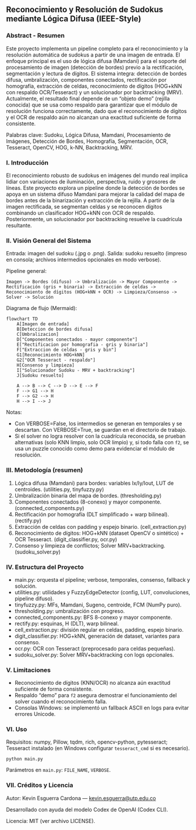 ## Reconocimiento y Resolución de Sudokus mediante Lógica Difusa (IEEE-Style)

### Abstract - Resumen
Este proyecto implementa un pipeline completo para el reconocimiento y la resolución automática de sudokus a partir de una imagen de entrada. El enfoque principal es el uso de lógica difusa (Mamdani) para el soporte del procesamiento de imagen (detección de bordes) previo a la rectificación, segmentación y lectura de dígitos. El sistema integra: detección de bordes difusa, umbralización, componentes conectados, rectificación por homografía, extracción de celdas, reconocimiento de dígitos (HOG+kNN con respaldo OCR/Tesseract) y un solucionador por backtracking (MRV). Actualmente, el resultado final depende de un “objeto demo” (rejilla conocida) que se usa como respaldo para garantizar que el módulo de resolución funciona correctamente, dado que el reconocimiento de dígitos y el OCR de respaldo aún no alcanzan una exactitud suficiente de forma consistente.

Palabras clave: Sudoku, Lógica Difusa, Mamdani, Procesamiento de Imágenes, Detección de Bordes, Homografía, Segmentación, OCR, Tesseract, OpenCV, HOG, k-NN, Backtracking, MRV.

### I. Introducción
El reconocimiento robusto de sudokus en imágenes del mundo real implica lidiar con variaciones de iluminación, perspectiva, ruido y grosores de líneas. Este proyecto explora un pipeline donde la detección de bordes se apoya en un sistema difuso Mamdani para mejorar la calidad del mapa de bordes antes de la binarización y extracción de la rejilla. A partir de la imagen rectificada, se segmentan celdas y se reconocen dígitos combinando un clasificador HOG+kNN con OCR de respaldo. Posteriormente, un solucionador por backtracking resuelve la cuadrícula resultante.

### II. Visión General del Sistema
Entrada: imagen del sudoku (.jpg o .png). Salida: sudoku resuelto (impreso en consola; archivos intermedios opcionales en modo verbose).

Pipeline general:

```
Imagen -> Bordes (difuso) -> Umbralización -> Mayor Componente ->
Rectificación (gris + binaria) -> Extracción de celdas ->
Reconocimiento de dígitos (HOG+kNN + OCR) -> Limpieza/Consenso -> Solver -> Solución
```

Diagrama de flujo (Mermaid):

```mermaid
flowchart TD
    A[Imagen de entrada]
    B[Deteccion de bordes difusa]
    C[Umbralizacion]
    D["Componentes conectados - mayor componente"]
    E["Rectificacion por homografia - gris y binaria"]
    F["Extraccion de celdas - gris y bin"]
    G1[Reconocimiento HOG+kNN]
    G2["OCR Tesseract - respaldo"]
    H[Consenso y limpieza]
    I["Solucionador Sudoku - MRV + backtracking"]
    J[Sudoku resuelto]

    A --> B --> C --> D --> E --> F
    F --> G1 --> H
    F --> G2 --> H
    H --> I --> J
```

Notas:
- Con VERBOSE=False, los intermedios se generan en temporales y se descartan. Con VERBOSE=True, se guardan en el directorio de trabajo.
- Si el solver no logra resolver con la cuadrícula reconocida, se prueban alternativas (solo KNN limpio, solo OCR limpio) y, si todo falla con `f2`, se usa un puzzle conocido como demo para evidenciar el módulo de resolución.

### III. Metodología (resumen)
1) Lógica difusa (Mamdani) para bordes: variables Ix/Iy/Iout, LUT de centroides. (utilities.py, tinyfuzzy.py)
2) Umbralización binaria del mapa de bordes. (thresholding.py)
3) Componentes conectados (8-conexo) y mayor componente. (connected_components.py)
4) Rectificación por homografía (DLT simplificado + warp bilineal). (rectify.py)
5) Extracción de celdas con padding y espejo binario. (cell_extraction.py)
6) Reconocimiento de dígitos: HOG+kNN (dataset OpenCV o sintético) + OCR Tesseract. (digit_classifier.py, ocr.py)
7) Consenso y limpieza de conflictos; Solver MRV+backtracking. (sudoku_solver.py)

### IV. Estructura del Proyecto
- main.py: orquesta el pipeline; verbose, temporales, consenso, fallback y solución.
- utilities.py: utilidades y FuzzyEdgeDetector (config, LUT, convoluciones, pipeline difuso).
- tinyfuzzy.py: MFs, Mamdani, Sugeno, centroide, FCM (NumPy puro).
- thresholding.py: umbralización con progreso.
- connected_components.py: BFS 8-conexo y mayor componente.
- rectify.py: esquinas, H (DLT), warp bilineal.
- cell_extraction.py: división regular en celdas, padding, espejo binario.
- digit_classifier.py: HOG+kNN, generación de dataset, variantes para consenso.
- ocr.py: OCR con Tesseract (preprocesado para celdas pequeñas).
- sudoku_solver.py: Solver MRV+backtracking con logs opcionales.

### V. Limitaciones
- Reconocimiento de dígitos (KNN/OCR) no alcanza aún exactitud suficiente de forma consistente.
- Respaldo “demo” para `f2` asegura demostrar el funcionamiento del solver cuando el reconocimiento falla.
- Consolas Windows: se implementó un fallback ASCII en logs para evitar errores Unicode.

### VI. Uso
Requisitos: numpy, Pillow, tqdm, rich, opencv-python, pytesseract; Tesseract instalado (en Windows configurar `tesseract_cmd` si es necesario).

```
python main.py
```
Parámetros en `main.py`: `FILE_NAME`, `VERBOSE`.

### VII. Créditos y Licencia
Autor: Kevin Esguerra Cardona — kevin.esguerra@utp.edu.co

Desarrollado con ayuda del modelo Codex de OpenAI (Codex CLI).

Licencia: MIT (ver archivo LICENSE).

